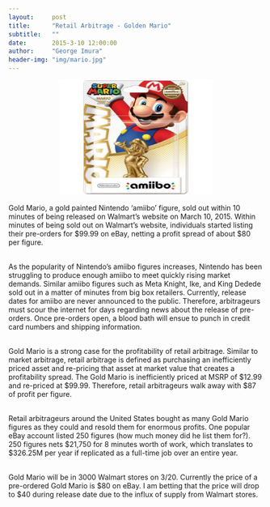 ```yaml
---
layout:     post
title:      "Retail Arbitrage - Golden Mario"
subtitle:   ""
date:       2015-3-10 12:00:00
author:     "George Imura"
header-img: "img/mario.jpg"
---
```


<div id="wrapper" style="width:100%; text-align:center">
<img src="/img/mario.jpg" style="width:304px;height:228px">
</div>

<p>
Gold Mario, a gold painted Nintendo ‘amiibo’ figure, sold out within 10 minutes of being released on Walmart’s website on March 10, 2015.  Within minutes of being sold out on Walmart’s website, individuals started listing their pre-orders for $99.99 on eBay, netting a profit spread of about $80 per figure.<br><br>

As the popularity of Nintendo’s amiibo figures increases, Nintendo has been struggling to produce enough amiibo to meet quickly rising market demands.  Similar amiibo figures such as Meta Knight, Ike, and King Dedede sold out in a matter of minutes from big box retailers.  Currently, release dates for amiibo are never announced to the public.  Therefore, arbitrageurs must scour the internet for days regarding news about the release of pre-orders.  Once pre-orders open, a blood bath will ensue to punch in credit card numbers and shipping information. <br><br>

Gold Mario is a strong case for the profitability of retail arbitrage.  Similar to market arbitrage,  retail arbitrage is defined as purchasing an inefficiently priced asset and re-pricing that asset at market value that creates a profitability spread.  The Gold Mario is inefficiently priced at MSRP of $12.99 and re-priced at $99.99.  Therefore, retail arbitrageurs walk away with $87 of profit per figure.  <br><br>

Retail arbitrageurs around the United States bought as many Gold Mario figures as they could and resold them for enormous profits.  One popular eBay account listed 250 figures (how much money did he list them for?).  250 figures nets $21,750 for 8 minutes worth of work, which translates to $326.25M per year if replicated as a full-time job over an entire year. <br><br>

Gold Mario will be in 3000 Walmart stores on 3/20.  Currently the price of a pre-ordered Gold Mario is $80 on eBay.  I am betting that the price will drop to $40 during release date due to the influx of supply from Walmart stores.

</p>
